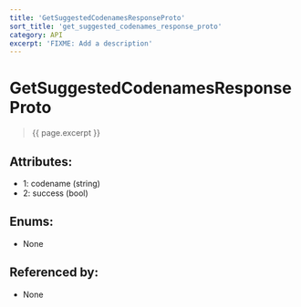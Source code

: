 ```yaml
---
title: 'GetSuggestedCodenamesResponseProto'
sort_title: 'get_suggested_codenames_response_proto'
category: API
excerpt: 'FIXME: Add a description'
---
```


[comment]: <> (THIS PART IS GENERATED - AKA DON'T EDIT THIS PART MANUALLY)

# GetSuggestedCodenamesResponseProto

> {{ page.excerpt }}

## Attributes:

- 1: codename (string) 
- 2: success (bool)

## Enums:

- None

## Referenced by:

- None

[comment]: <> (YOU CAN EDIT AFTER THIS)
